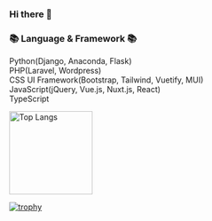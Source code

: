 ### Hi there 👋

### 📚 Language & Framework 📚<br>
Python(Django, Anaconda, Flask)<br>
PHP(Laravel, Wordpress)<br>
CSS UI Framework(Bootstrap, Tailwind, Vuetify, MUI)<br>
JavaScript(jQuery, Vue.js, Nuxt.js, React)<br>
TypeScript<br>

<p align="left"> 
  <img alt="Top Langs" height="150px" src="https://github-readme-stats.vercel.app/api/top-langs/?username=takushisato&layout=compact&show_icons=true&theme=onedark&count_private=true" />
</p>

[![trophy](https://github-profile-trophy.vercel.app/?username=takushisato&rank=-C&theme=onedark&column=9&count_private=true)](https://github.com/ryo-ma/github-profile-trophy)
